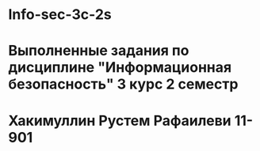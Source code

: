 # Info-sec-3c-2s
# Выполненные задания по дисциплине "Информационная безопасность" 3 курс 2 семестр
# Хакимуллин Рустем Рафаилеви 11-901
